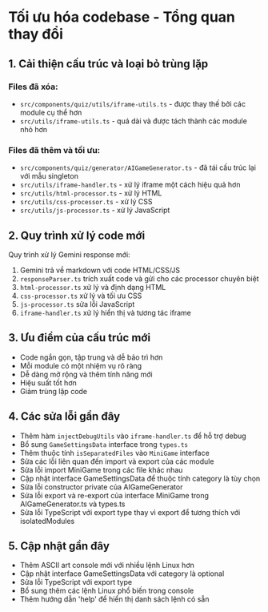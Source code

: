# Tối ưu hóa codebase - Tổng quan thay đổi

## 1. Cải thiện cấu trúc và loại bỏ trùng lặp

### Files đã xóa:
- `src/components/quiz/utils/iframe-utils.ts` - được thay thế bởi các module cụ thể hơn
- `src/utils/iframe-utils.ts` - quá dài và được tách thành các module nhỏ hơn

### Files đã thêm và tối ưu:
- `src/components/quiz/generator/AIGameGenerator.ts` - đã tái cấu trúc lại với mẫu singleton
- `src/utils/iframe-handler.ts` - xử lý iframe một cách hiệu quả hơn
- `src/utils/html-processor.ts` - xử lý HTML
- `src/utils/css-processor.ts` - xử lý CSS
- `src/utils/js-processor.ts` - xử lý JavaScript

## 2. Quy trình xử lý code mới

Quy trình xử lý Gemini response mới:
1. Gemini trả về markdown với code HTML/CSS/JS
2. `responseParser.ts` trích xuất code và gửi cho các processor chuyên biệt
3. `html-processor.ts` xử lý và định dạng HTML
4. `css-processor.ts` xử lý và tối ưu CSS
5. `js-processor.ts` sửa lỗi JavaScript
6. `iframe-handler.ts` xử lý hiển thị và tương tác iframe

## 3. Ưu điểm của cấu trúc mới

- Code ngắn gọn, tập trung và dễ bảo trì hơn
- Mỗi module có một nhiệm vụ rõ ràng
- Dễ dàng mở rộng và thêm tính năng mới
- Hiệu suất tốt hơn
- Giảm trùng lặp code

## 4. Các sửa lỗi gần đây

- Thêm hàm `injectDebugUtils` vào `iframe-handler.ts` để hỗ trợ debug
- Bổ sung `GameSettingsData` interface trong `types.ts` 
- Thêm thuộc tính `isSeparatedFiles` vào `MiniGame` interface
- Sửa các lỗi liên quan đến import và export của các module
- Sửa lỗi import MiniGame trong các file khác nhau
- Cập nhật interface GameSettingsData để thuộc tính category là tùy chọn
- Sửa lỗi constructor private của AIGameGenerator
- Sửa lỗi export và re-export của interface MiniGame trong AIGameGenerator.ts và types.ts
- Sửa lỗi TypeScript với export type thay vì export để tương thích với isolatedModules

## 5. Cập nhật gần đây

- Thêm ASCII art console mới với nhiều lệnh Linux hơn
- Cập nhật interface GameSettingsData với category là optional
- Sửa lỗi TypeScript với export type
- Bổ sung thêm các lệnh Linux phổ biến trong console
- Thêm hướng dẫn 'help' để hiển thị danh sách lệnh có sẵn
